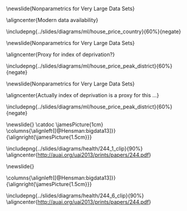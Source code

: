 \newslide{Nonparametrics for Very Large Data Sets}

\aligncenter{Modern data availability}

\includepng{../slides/diagrams/ml/house_price_country}{60%}{negate}

\newslide{Nonparametrics for Very Large Data Sets}

\aligncenter{Proxy for index of deprivation?}

\includepng{../slides/diagrams/ml/house_price_peak_district}{60%}{negate}

\newslide{Nonparametrics for Very Large Data Sets}

\aligncenter{Actually index of deprivation is a proxy for this ...}

\includepng{../slides/diagrams/ml/house_price_peak_district}{60%}{negate}

\newslide{}
\catdoc
\jamesPicture{1cm}
\columns{\alignleft{[@Hensman:bigdata13]}}{\alignright{\jamesPicture{1.5cm}}}

\includepng{../slides/diagrams/health/244_1_clip}{90%}
\aligncenter{<http://auai.org/uai2013/prints/papers/244.pdf>}

\newslide{}

\columns{\alignleft{[@Hensman:bigdata13]}}{\alignright{\jamesPicture{1.5cm}}}

\includepng{../slides/diagrams/health/244_6_clip}{90%}
\aligncenter{<http://auai.org/uai2013/prints/papers/244.pdf>}

